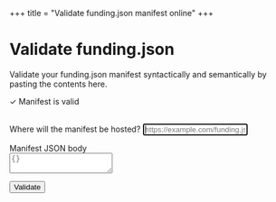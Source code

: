 +++
title = "Validate funding.json manifest online"
+++

<h1>Validate funding.json</h1>
<p>Validate your funding.json manifest syntactically and semantically by pasting the contents here.</p>


<section class="validate">
	<div class="message error"></div>
	<div class="message success">✓ Manifest is valid</div>
	<br />
	<form method="post" action="" class="validate">
		<div>
			<p>
				<label id="validate-url">Where will the manifest be hosted?</label>
				<input name="url" type="url" placeholder="https://example.com/funding.json" id="validate-url" required autofocus />
			</p>
			<p>
				<label for="validate-name">Manifest JSON body</label><br />
				<textarea name="body" id="validate-body" required placeholder="{}"></textarea>
			</p>
			<p>
				<button type="submit">Validate</button>
			</p>
		</div>
	</form>
</section>
